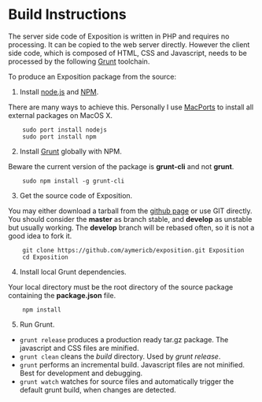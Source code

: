 
# Build Instructions

The server side code of Exposition is written in PHP and requires no processing. It can be copied to the web server directly. However the client side code, which is composed of HTML, CSS and Javascript, needs to be processed by the following [Grunt](http://gruntjs.com) toolchain.

To produce an Exposition package from the source:

1. Install [node.js](http://nodejs.org) and [NPM](https://npmjs.org).

  There are many ways to achieve this. Personally I use [MacPorts](http://www.macports.org) to install all external packages on MacOS X. 

        sudo port install nodejs
        sudo port install npm

2. Install [Grunt](http://gruntjs.com)  globally with NPM.

  Beware the current version of the package is **grunt-cli** and not **grunt**.

        sudo npm install -g grunt-cli

3. Get the source code of Exposition.

  You may either download a tarball from the  [github page](https://github.com/aymericb/exposition) or use GIT directly. You should consider the **master** as branch stable, and **develop** as unstable but usually working. The **develop** branch will be rebased often, so it is not a good idea to fork it.

        git clone https://github.com/aymericb/exposition.git Exposition
        cd Exposition

4. Install local Grunt dependencies.

  Your local directory must be the root directory of the source package containing the **package.json** file.

        npm install

5. Run Grunt.

  * `grunt release` produces a production ready tar.gz package. The javascript and CSS files are minified.
  * `grunt clean` cleans the *build* directory. Used by *grunt release*.
  * `grunt` performs an incremental build. Javascript files are not minified. Best for development and debugging.
  * `grunt watch` watches for source files and automatically trigger the default grunt build, when changes are detected.



